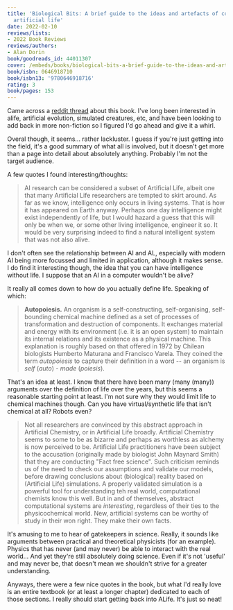 ```yaml
---
title: 'Biological Bits: A brief guide to the ideas and artefacts of computational
  artificial life'
date: 2022-02-10
reviews/lists:
- 2022 Book Reviews
reviews/authors:
- Alan Dorin
book/goodreads_id: 44011307
cover: /embeds/books/biological-bits-a-brief-guide-to-the-ideas-and-artefacts-of-computational-artificial-life.jpg
book/isbn: 0646918710
book/isbn13: '9780646918716'
rating: 3
book/pages: 153
---
```

Came across a [reddit thread](https://old.reddit.com/r/alife/comments/sls0rt/biological_bits_by_alan_dorin_great_introduction/) about this book. I've long been interested in alife, artificial evolution, simulated creatures, etc, and have been looking to add back in more non-fiction so I figured I'd go ahead and give it a whirl. 

Overal though, it seems... rather lackluster. I guess if you're just getting into the field, it's a good summary of what all is involved, but it doesn't get more than a page into detail about absolutely anything. Probably I'm not the target audience.

<!--more-->

A few quotes I found interesting/thoughts:

> AI research can be considered a subset of Artificial Life, albeit one that many Artificial Life researchers are tempted to skirt around. As far as we know, intelligence only occurs in living systems. That is how it has appeared on Earth anyway. Perhaps one day intelligence might exist independently of life, but I would hazard a guess that this will only be when we, or some other living intelligence, engineer it so. It would be very surprising indeed to find a natural intelligent system that was not also alive.

I don't often see the relationship between AI and AL, especially with modern AI being more focussed and limited in application, although it makes sense. I do find it interesting though, the idea that you can have intelligence without life. I suppose that an AI in a computer wouldn't be alive? 

It really all comes down to how do you actually define life. Speaking of which:

> **Autopoiesis.** An organism is a self-constructing, self-organising, self-bounding chemical machine defined as a set of processes of transformation and destruction of components. It exchanges material and energy with its environment (i.e. it is an open system) to maintain its internal relations and its existence as a physical machine. This explanation is roughly based on that offered in 1972 by Chilean biologists Humberto Maturana and Francisco Varela. They coined the term *autopoiesis* to capture their definition in a word -- an organism is *self* (*auto*) - *made* (*poiesis*). 

That's an idea at least. I know that there have been many (many (many)) arguments over the definition of life over the years, but this seems a reasonable starting point at least. I'm not sure why they would limit life to chemical machines though. Can you have virtual/synthetic life that isn't chemical at all? Robots even? 

> Not all researchers are convinced by this abstract approach in Artificial Chemistry, or in Artificial Life broadly. Artificial Chemistry seems to some to be as bizarre and perhaps as worthless as alchemy is now perceived to be. Artificial Life practitioners have been subject to the accusation (originally made by biologist John Maynard Smith) that they are conducting "Fact free science". Such criticism reminds us of the need to check our assumptions and validate our models, before drawing conclusions about (biological) reality based on (Artificial Life) simulations. A properly validated simulation is a powerful tool for understanding teh real world, computational chemists know this well. But in and of themselves, abstract computational systems are *interesting*, regardless of their ties to the physicochemical world. New, artificial systems can be worthy of study in their won right. They make their own facts. 

It's amusing to me to hear of gatekeepers in science. Really, it sounds like arguments between practical and theoretical physicists (for an example). Physics that has never (and may never) be able to interact with the real world... And yet they're still absolutely doing science. Even if it's not 'useful' and may never be, that doesn't mean we shouldn't strive for a greater understanding. 

Anyways, there were a few nice quotes in the book, but what I'd really love is an entire textbook (or at least a longer chapter) dedicated to each of those sections. I really should start getting back into ALife. It's just so neat!